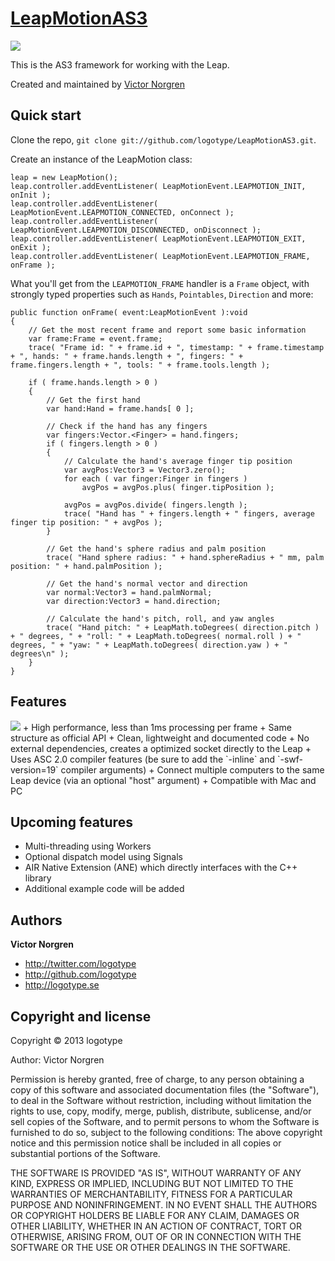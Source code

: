 [LeapMotionAS3](http://github.com/logotype/LeapMotionAS3)
=================

<img src="http://logotype.se/leapImage.png">

This is the AS3 framework for working with the Leap.

Created and maintained by [Victor Norgren](http://logotype.se)

Quick start
-----------

Clone the repo, `git clone git://github.com/logotype/LeapMotionAS3.git`.

Create an instance of the LeapMotion class:

    leap = new LeapMotion();
    leap.controller.addEventListener( LeapMotionEvent.LEAPMOTION_INIT, onInit );
    leap.controller.addEventListener( LeapMotionEvent.LEAPMOTION_CONNECTED, onConnect );
    leap.controller.addEventListener( LeapMotionEvent.LEAPMOTION_DISCONNECTED, onDisconnect );
    leap.controller.addEventListener( LeapMotionEvent.LEAPMOTION_EXIT, onExit );
    leap.controller.addEventListener( LeapMotionEvent.LEAPMOTION_FRAME, onFrame );

What you'll get from the `LEAPMOTION_FRAME` handler is a `Frame` object, with strongly
typed properties such as `Hands`, `Pointables`, `Direction` and more:

    public function onFrame( event:LeapMotionEvent ):void
    {
    	// Get the most recent frame and report some basic information
    	var frame:Frame = event.frame;
    	trace( "Frame id: " + frame.id + ", timestamp: " + frame.timestamp + ", hands: " + frame.hands.length + ", fingers: " + frame.fingers.length + ", tools: " + frame.tools.length );
    
    	if ( frame.hands.length > 0 )
    	{
    		// Get the first hand
    		var hand:Hand = frame.hands[ 0 ];
    
    		// Check if the hand has any fingers
    		var fingers:Vector.<Finger> = hand.fingers;
    		if ( fingers.length > 0 )
    		{
    			// Calculate the hand's average finger tip position
    			var avgPos:Vector3 = Vector3.zero();
    			for each ( var finger:Finger in fingers )
    				avgPos = avgPos.plus( finger.tipPosition );
    
    			avgPos = avgPos.divide( fingers.length );
    			trace( "Hand has " + fingers.length + " fingers, average finger tip position: " + avgPos );
    		}
    
    		// Get the hand's sphere radius and palm position
    		trace( "Hand sphere radius: " + hand.sphereRadius + " mm, palm position: " + hand.palmPosition );
    
    		// Get the hand's normal vector and direction
    		var normal:Vector3 = hand.palmNormal;
    		var direction:Vector3 = hand.direction;
    
    		// Calculate the hand's pitch, roll, and yaw angles
    		trace( "Hand pitch: " + LeapMath.toDegrees( direction.pitch ) + " degrees, " + "roll: " + LeapMath.toDegrees( normal.roll ) + " degrees, " + "yaw: " + LeapMath.toDegrees( direction.yaw ) + " degrees\n" );
    	}
    }

Features
--------

<img src="http://logotype.se/leapImageTelemetry.png">
+ High performance, less than 1ms processing per frame
+ Same structure as official API
+ Clean, lightweight and documented code
+ No external dependencies, creates a optimized socket directly to the Leap
+ Uses ASC 2.0 compiler features (be sure to add the `-inline` and `-swf-version=19` compiler arguments)
+ Connect multiple computers to the same Leap device (via an optional "host" argument)
+ Compatible with Mac and PC

Upcoming features
-----------------

+ Multi-threading using Workers
+ Optional dispatch model using Signals
+ AIR Native Extension (ANE) which directly interfaces with the C++ library
+ Additional example code will be added

Authors
-------

**Victor Norgren**

+ http://twitter.com/logotype
+ http://github.com/logotype
+ http://logotype.se


Copyright and license
---------------------

Copyright © 2013 logotype

Author: Victor Norgren

Permission is hereby granted, free of charge, to any person obtaining a copy
of this software and associated documentation files (the "Software"), to
deal in the Software without restriction, including without limitation the
rights to use, copy, modify, merge, publish, distribute, sublicense, and/or
sell copies of the Software, and to permit persons to whom the Software is
furnished to do so, subject to the following conditions:  The above copyright
notice and this permission notice shall be included in all copies or
substantial portions of the Software.

THE SOFTWARE IS PROVIDED "AS IS", WITHOUT WARRANTY OF ANY KIND, EXPRESS OR
IMPLIED, INCLUDING BUT NOT LIMITED TO THE WARRANTIES OF MERCHANTABILITY,
FITNESS FOR A PARTICULAR PURPOSE AND NONINFRINGEMENT. IN NO EVENT SHALL THE
AUTHORS OR COPYRIGHT HOLDERS BE LIABLE FOR ANY CLAIM, DAMAGES OR OTHER
LIABILITY, WHETHER IN AN ACTION OF CONTRACT, TORT OR OTHERWISE, ARISING FROM,
OUT OF OR IN CONNECTION WITH THE SOFTWARE OR THE USE OR OTHER DEALINGS
IN THE SOFTWARE. 
